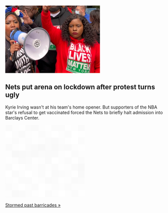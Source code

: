 
![Nets put arena on lockdown after protest turns ugly](./20211024235901.png)
## Nets put arena on lockdown after protest turns ugly

Kyrie Irving wasn't at his team's home opener. But supporters of the NBA star's refusal to get vaccinated forced the Nets to briefly halt admission into Barclays Center.

![pic](../square_bg.png)

[Stormed past barricades »](https://www.yahoo.com/sports/nets-barclays-center-lockdown-kyrie-irving-protest-nba-220143596.html)
